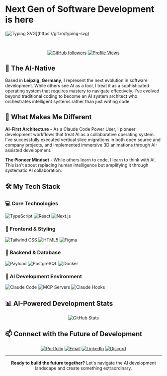 # Next Gen of Software Development is here

[![Typing SVG](https://readme-typing-svg.herokuapp.com?font=Fira+Code&weight=600&size=28&duration=3000&pause=1000&color=00D4FF&background=0D1117&center=true&vCenter=true&multiline=true&width=800&height=100&lines=AI-Native+Developer+%7C+Claude+Code+Pioneer;Treating+AI+as+a+Powerful+Operating+System;)](https://git.io/typing-svg)

<br/>

<div align="center">

[![GitHub followers](https://img.shields.io/github/followers/AkimZmerli?style=for-the-badge&logo=github&logoColor=white&labelColor=black&color=00D4FF)](https://github.com/AkimZmerli)
[![Profile Views](https://komarev.com/ghpvc/?username=AkimZmerli&style=for-the-badge&color=00D4FF&labelColor=black)](https://github.com/AkimZmerli)


</div>



## 🚀 The AI-Native 

Based in **Leipzig, Germany**, I represent the next evolution in software development. While others see AI as a tool, I treat it as a sophisticated operating system that requires mastery to navigate effectively. I've evolved beyond traditional coding to become an AI system architect who orchestrates intelligent systems rather than just writing code.

## 🔬 What Makes Me Different

**AI-First Architecture** - As a Claude Code Power User, I pioneer development workflows that treat AI as a collaborative operating system. I've successfully executed vertical slice migrations in both open source and company projects, and implemented immersive 3D animations through AI-assisted development.

**The Pioneer Mindset** - While others learn to code, I learn to think with AI. This isn't about replacing human intelligence but amplifying it through systematic AI collaboration.

## 🛠️ My Tech Stack

### 💻 **Core Technologies**
![TypeScript](https://img.shields.io/badge/TypeScript-007ACC?style=for-the-badge&logo=typescript&logoColor=white)
![React](https://img.shields.io/badge/React-20232A?style=for-the-badge&logo=react&logoColor=61DAFB)
![Next.js](https://img.shields.io/badge/Next.js-000000?style=for-the-badge&logo=next.js&logoColor=white)

### 🎨 **Frontend & Styling**
![Tailwind CSS](https://img.shields.io/badge/Tailwind_CSS-38B2AC?style=for-the-badge&logo=tailwind-css&logoColor=white)
![HTML5](https://img.shields.io/badge/HTML5-E34F26?style=for-the-badge&logo=html5&logoColor=white)
![Figma](https://img.shields.io/badge/Figma-F24E1E?style=for-the-badge&logo=figma&logoColor=white)

### 🔧 **Backend & Database**
![Payload](https://img.shields.io/badge/Payload_CMS-000000?style=for-the-badge&logoColor=white)
![PostgreSQL](https://img.shields.io/badge/PostgreSQL-316192?style=for-the-badge&logo=postgresql&logoColor=white)
![Docker](https://img.shields.io/badge/Docker-2496ED?style=for-the-badge&logo=docker&logoColor=white)


### 🤖 **AI Development Environment**
![Claude Code](https://img.shields.io/badge/Claude_Code-FF6B00?style=for-the-badge&logo=anthropic&logoColor=white)
![MCP Servers](https://img.shields.io/badge/MCP_Servers-00D4FF?style=for-the-badge&logoColor=black)
![Claude Hooks](https://img.shields.io/badge/Claude_Code_Hooks-FF6B00?style=for-the-badge&logoColor=white)

## 📊 AI-Powered Development Stats

<div align="center">

<img src="https://github-readme-stats.vercel.app/api?username=AkimZmerli&show_icons=true&theme=tokyonight&border_color=00D4FF&title_color=00D4FF&icon_color=00D4FF" alt="GitHub Stats" />


</div>

## 📫 Connect with the Future of Development

<div align="center">

[![Portfolio](https://img.shields.io/badge/Portfolio-akimzmerli.site-00D4FF?style=for-the-badge&logo=vercel&logoColor=white)](https://www.akimzmerli.site)
[![Email](https://img.shields.io/badge/Email-mail@akimzmerli.site-D14836?style=for-the-badge&logo=gmail&logoColor=white)](mailto:mail@akimzmerli.site)
[![LinkedIn](https://img.shields.io/badge/LinkedIn-Connect-0077B5?style=for-the-badge&logo=linkedin&logoColor=white)](https://www.linkedin.com/in/akim-zmerli-785215196/)
[![Discord](https://img.shields.io/badge/Discord-rubylicious_79164-5865F2?style=for-the-badge&logo=discord&logoColor=white)](https://discord.com/users/rubylicious_79164)

</div>


---

<div align="center">

**Ready to build the future together?** Let's navigate the AI development landscape and create something extraordinary.

</div>
